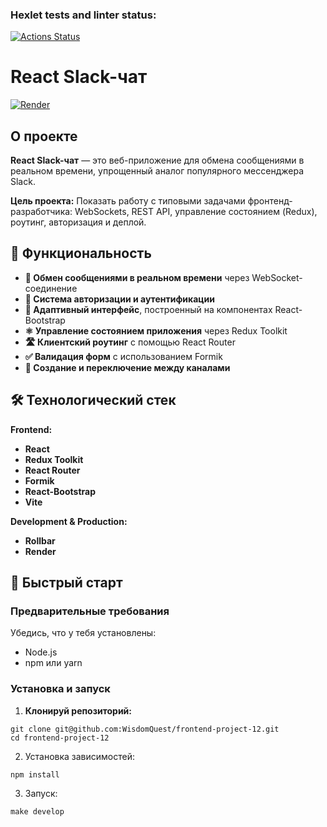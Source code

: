 ### Hexlet tests and linter status:
[![Actions Status](https://github.com/WisdomQuest/frontend-project-12/actions/workflows/hexlet-check.yml/badge.svg)](https://github.com/WisdomQuest/frontend-project-12/actions)

# React Slack-чат
[![Render](https://img.shields.io/badge/Render-Deployed-brightgreen)](https://frontend-project-12-5lhf.onrender.com)

## О проекте

**React Slack-чат** — это веб-приложение для обмена сообщениями в реальном времени, упрощенный аналог популярного мессенджера Slack.

**Цель проекта:** Показать работу с типовыми задачами фронтенд-разработчика: WebSockets, REST API, управление состоянием (Redux), роутинг, авторизация и деплой.

## 🚀 Функциональность

- **💬 Обмен сообщениями в реальном времени** через WebSocket-соединение
- **🔐 Система авторизации и аутентификации**
- **📱 Адаптивный интерфейс**, построенный на компонентах React-Bootstrap
- **⚛️ Управление состоянием приложения** через Redux Toolkit
- **🛣️ Клиентский роутинг** с помощью React Router
- **✅ Валидация форм** с использованием Formik
- **👥 Создание и переключение между каналами**

## 🛠 Технологический стек

**Frontend:**

- **React**
- **Redux Toolkit**
- **React Router**
- **Formik**
- **React-Bootstrap**
- **Vite**

**Development & Production:**

- **Rollbar**
- **Render**

## 🚀 Быстрый старт

### Предварительные требования

Убедись, что у тебя установлены:

- Node.js
- npm или yarn

### Установка и запуск

1. **Клонируй репозиторий:**

```
git clone git@github.com:WisdomQuest/frontend-project-12.git
cd frontend-project-12
```

2. Установка зависимостей:

```
npm install
```

3. Запуск:

```
make develop
```
